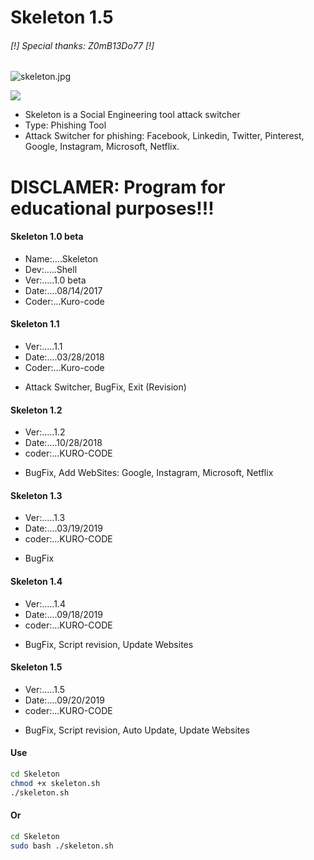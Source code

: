 # Skeleton 1.5
######     [!] Special thanks: Z0mB13Do77 [!]

![skeleton.jpg](https://github.com/KURO-CODE/Skeleton/blob/master/Skeleton.jpg)

![](https://img.shields.io/badge/Skeleton-bash-green.svg)

* Skeleton is a Social Engineering tool attack switcher
* Type: Phishing Tool
* Attack Switcher for phishing: Facebook, Linkedin, Twitter, Pinterest, Google, Instagram, Microsoft, Netflix.

# DISCLAMER: Program for educational purposes!!!

#### Skeleton 1.0 beta
* Name:....Skeleton
* Dev:.....Shell
* Ver:.....1.0 beta
* Date:....08/14/2017
* Coder:...Kuro-code

#### Skeleton 1.1
* Ver:.....1.1
* Date:....03/28/2018
* Coder:...Kuro-code

+ Attack Switcher, BugFix, Exit (Revision)

#### Skeleton 1.2
* Ver:.....1.2
* Date:....10/28/2018
* coder:...KURO-CODE

+ BugFix, Add WebSites: Google, Instagram, Microsoft, Netflix

#### Skeleton 1.3
* Ver:.....1.3
* Date:....03/19/2019
* coder:...KURO-CODE

+ BugFix

#### Skeleton 1.4
* Ver:.....1.4
* Date:....09/18/2019
* coder:...KURO-CODE


+ BugFix, Script revision, Update Websites

#### Skeleton 1.5
* Ver:.....1.5
* Date:....09/20/2019
* coder:...KURO-CODE

+ BugFix, Script revision, Auto Update, Update Websites

#### Use 
```bash
cd Skeleton
chmod +x skeleton.sh
./skeleton.sh
```
#### Or
```bash
cd Skeleton
sudo bash ./skeleton.sh
```
